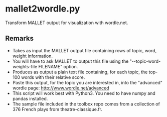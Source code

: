 mallet2wordle.py
================

Transform MALLET output for visualization with wordle.net.

## Remarks

* Takes as input the MALLET output file containing rows of topic, word, weight information.
* You will have to ask MALLET to output this file using the "--topic-word-weights-file FILENAME" option.
* Produces as output a plain text file containing, for each topic, the top-100 words with their relative score.
* Paste this output, for the topic you are interested in, into the "advanced" wordle page: http://www.wordle.net/advanced
* This script will work best with Python3. You need to have numpy and pandas installed.
* The sample file included in the toolbox repo comes from a collection of 376 French plays from theatre-classique.fr.
